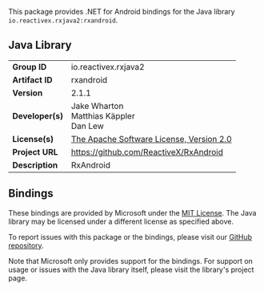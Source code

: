 This package provides .NET for Android bindings for the Java library `io.reactivex.rxjava2:rxandroid`.

## Java Library

| | |
|-|-|
| **Group ID** | io.reactivex.rxjava2 |
| **Artifact ID** | rxandroid |
| **Version** | 2.1.1 |
| **Developer(s)** | Jake Wharton<br/>Matthias Käppler<br/>Dan Lew |
| **License(s)** | [The Apache Software License, Version 2.0](http://www.apache.org/licenses/LICENSE-2.0.txt) |
| **Project URL** | https://github.com/ReactiveX/RxAndroid |
| **Description** | RxAndroid |

## Bindings

These bindings are provided by Microsoft under the [MIT License](https://opensource.org/licenses/MIT). The Java
library may be licensed under a different license as specified above.

To report issues with this package or the bindings, please visit our [GitHub repository](https://aka.ms/android-libraries).

Note that Microsoft only provides support for the bindings. For support on
usage or issues with the Java library itself, please visit the library's project page.
